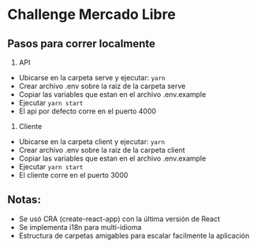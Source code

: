 # Challenge Mercado Libre

## Pasos para correr localmente

1. API
  * Ubicarse en la carpeta serve y ejecutar: ``yarn``
  * Crear archivo .env sobre la raiz de la carpeta serve
  * Copiar las variables que estan en el archivo .env.example
  * Ejecutar ``yarn start`` 
  * El api por defecto corre en el puerto 4000
1. Cliente
  * Ubicarse en la carpeta client y ejecutar: ``yarn``
  * Crear archivo .env sobre la raiz de la carpeta client
  * Copiar las variables que estan en el archivo .env.example
  * Ejecutar ``yarn start`` 
  * El cliente corre en el puerto 3000

## Notas:

- Se usó CRA (create-react-app) con la última versión de React
- Se implementa i18n para multi-idioma
- Estructura de carpetas amigables para escalar facilmente la aplicación
